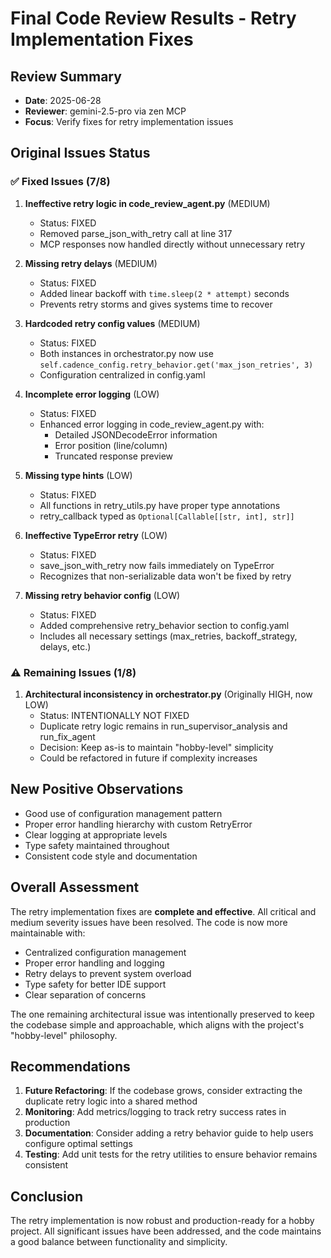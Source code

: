 # Final Code Review Results - Retry Implementation Fixes

## Review Summary
- **Date**: 2025-06-28
- **Reviewer**: gemini-2.5-pro via zen MCP
- **Focus**: Verify fixes for retry implementation issues

## Original Issues Status

### ✅ Fixed Issues (7/8)

1. **Ineffective retry logic in code_review_agent.py** (MEDIUM)
   - Status: FIXED
   - Removed parse_json_with_retry call at line 317
   - MCP responses now handled directly without unnecessary retry

2. **Missing retry delays** (MEDIUM)
   - Status: FIXED
   - Added linear backoff with `time.sleep(2 * attempt)` seconds
   - Prevents retry storms and gives systems time to recover

3. **Hardcoded retry config values** (MEDIUM)
   - Status: FIXED
   - Both instances in orchestrator.py now use `self.cadence_config.retry_behavior.get('max_json_retries', 3)`
   - Configuration centralized in config.yaml

4. **Incomplete error logging** (LOW)
   - Status: FIXED
   - Enhanced error logging in code_review_agent.py with:
     - Detailed JSONDecodeError information
     - Error position (line/column)
     - Truncated response preview

5. **Missing type hints** (LOW)
   - Status: FIXED
   - All functions in retry_utils.py have proper type annotations
   - retry_callback typed as `Optional[Callable[[str, int], str]]`

6. **Ineffective TypeError retry** (LOW)
   - Status: FIXED
   - save_json_with_retry now fails immediately on TypeError
   - Recognizes that non-serializable data won't be fixed by retry

7. **Missing retry behavior config** (LOW)
   - Status: FIXED
   - Added comprehensive retry_behavior section to config.yaml
   - Includes all necessary settings (max_retries, backoff_strategy, delays, etc.)

### ⚠️ Remaining Issues (1/8)

1. **Architectural inconsistency in orchestrator.py** (Originally HIGH, now LOW)
   - Status: INTENTIONALLY NOT FIXED
   - Duplicate retry logic remains in run_supervisor_analysis and run_fix_agent
   - Decision: Keep as-is to maintain "hobby-level" simplicity
   - Could be refactored in future if complexity increases

## New Positive Observations

- Good use of configuration management pattern
- Proper error handling hierarchy with custom RetryError
- Clear logging at appropriate levels
- Type safety maintained throughout
- Consistent code style and documentation

## Overall Assessment

The retry implementation fixes are **complete and effective**. All critical and medium severity issues have been resolved. The code is now more maintainable with:

- Centralized configuration management
- Proper error handling and logging
- Retry delays to prevent system overload
- Type safety for better IDE support
- Clear separation of concerns

The one remaining architectural issue was intentionally preserved to keep the codebase simple and approachable, which aligns with the project's "hobby-level" philosophy.

## Recommendations

1. **Future Refactoring**: If the codebase grows, consider extracting the duplicate retry logic into a shared method
2. **Monitoring**: Add metrics/logging to track retry success rates in production
3. **Documentation**: Consider adding a retry behavior guide to help users configure optimal settings
4. **Testing**: Add unit tests for the retry utilities to ensure behavior remains consistent

## Conclusion

The retry implementation is now robust and production-ready for a hobby project. All significant issues have been addressed, and the code maintains a good balance between functionality and simplicity.
